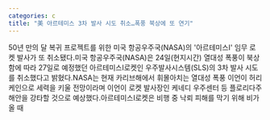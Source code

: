```yaml
---
categories: c
title: "美 아르테미스 3차 발사 시도 취소…폭풍 북상에 또 연기"
---
```

50년 만의 달 복귀 프로젝트를 위한 미국 항공우주국(NASA)의 &#39;아르테미스Ⅰ&#39; 임무 로켓 발사가 또 취소됐다.미국 항공우주국(NASA)은 24일(현지시간) 열대성 폭풍이 북상함에 따라 27일로 예정했던 아르테미스Ⅰ로켓인 우주발사시스템(SLS)의 3차 발사 시도를 취소했다고 밝혔다.NASA는 현재 카리브해에서 휘몰아치는 열대성 폭풍 이언이 허리케인으로 세력을 키울 전망이라며 이언이 로켓 발사장인 케네디 우주센터 등 플로리다주 해안을 강타할 것으로 예상했다.아르테미스Ⅰ로켓은 비행 중 낙뢰 피해를 막기 위해 비가 올 때